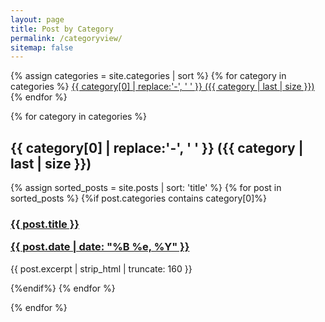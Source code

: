 ```yaml
---
layout: page
title: Post by Category
permalink: /categoryview/
sitemap: false
---
```


<div>
{% assign categories = site.categories | sort %}
{% for category in categories %}
 <span class="site-tag">
    <a href="#{{ category | first | slugify }}">
        {{ category[0] | replace:'-', ' ' }} ({{ category | last | size }})
    </a>
</span>
{% endfor %}
</div>
    

<div id="index">

{% for category in categories %}
<a name="{{ category[0] }}"></a><h2>{{ category[0] | replace:'-', ' ' }} ({{ category | last | size }}) </h2>
{% assign sorted_posts = site.posts | sort: 'title' %}
{% for post in sorted_posts %}
{%if post.categories contains category[0]%}

  <h3><a href="{{ site.url }}{{site.baseurl}}{{ post.url }}" title="{{ post.title }}">{{ post.title }} <p class="date">{{ post.date |  date: "%B %e, %Y" }}</p></a></h3>
   <p>{{ post.excerpt | strip_html | truncate: 160 }}</p>

{%endif%}
{% endfor %}

{% endfor %}
</div>
